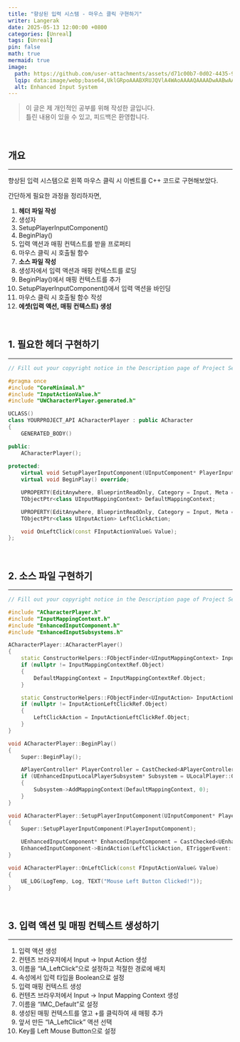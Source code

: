 ```yaml
---
title: "향상된 입력 시스템 - 마우스 클릭 구현하기"
writer: Langerak
date: 2025-05-13 12:00:00 +0800
categories: [Unreal]
tags: [Unreal]
pin: false
math: true
mermaid: true
image:
  path: https://github.com/user-attachments/assets/d71c00b7-0d02-4435-9265-799836a0d218
  lqip: data:image/webp;base64,UklGRpoAAABXRUJQVlA4WAoAAAAQAAAADwAABwAAQUxQSDIAAAARL0AmbZurmr57yyIiqE8oiG0bejIYEQTgqiDA9vqnsUSI6H+oAERp2HZ65qP/VIAWAFZQOCBCAAAA8AEAnQEqEAAIAAVAfCWkAALp8sF8rgRgAP7o9FDvMCkMde9PK7euH5M1m6VWoDXf2FkP3BqV0ZYbO6NA/VFIAAAA
  alt: Enhanced Input System
---
```


> 이 글은 제 개인적인 공부를 위해 작성한 글입니다.   
> 틀린 내용이 있을 수 있고, 피드백은 환영합니다.

<br/>

## 개요

---

향상된 입력 시스템으로 왼쪽 마우스 클릭 시 이벤트를 C++ 코드로 구현해보았다.

간단하게 필요한 과정을 정리하자면,

1. **헤더 파일 작성**
  1. 생성자
  2. SetupPlayerInputComponent()
  3. BeginPlay()
  4. 입력 액션과 매핑 컨텍스트를 받을 프로퍼티
  5. 마우스 클릭 시 호출될 함수
2. **소스 파일 작성**
  1. 생성자에서 입력 액션과 매핑 컨텍스트를 로딩
  2. BeginPlay()에서 매핑 컨텍스트를 추가
  3. SetupPlayerInputComponent()에서 입력 액션을 바인딩
  4. 마우스 클릭 시 호출될 함수 작성
3. **에셋(입력 액션, 매핑 컨텍스트) 생성**

<br/>

## 1. 필요한 헤더 구현하기

---

```cpp
// Fill out your copyright notice in the Description page of Project Settings.

#pragma once
#include "CoreMinimal.h"
#include "InputActionValue.h"
#include "UWCharacterPlayer.generated.h"

UCLASS()
class YOURPROJECT_API ACharacterPlayer : public ACharacter
{
	GENERATED_BODY()

public:	
	ACharacterPlayer();
	
protected:
	virtual void SetupPlayerInputComponent(UInputComponent* PlayerInputComponent) override;
	virtual void BeginPlay() override;

	UPROPERTY(EditAnywhere, BlueprintReadOnly, Category = Input, Meta = (AllowPrivateAccess = "true"))
	TObjectPtr<class UInputMappingContext> DefaultMappingContext;

	UPROPERTY(EditAnywhere, BlueprintReadOnly, Category = Input, Meta = (AllowPrivateAccess = "true"))
	TObjectPtr<class UInputAction> LeftClickAction;

	void OnLeftClick(const FInputActionValue& Value);
};

```

<br/>

## 2. 소스 파일 구현하기

---

```cpp
// Fill out your copyright notice in the Description page of Project Settings.

#include "ACharacterPlayer.h"
#include "InputMappingContext.h"
#include "EnhancedInputComponent.h"
#include "EnhancedInputSubsystems.h"

ACharacterPlayer::ACharacterPlayer()
{
	static ConstructorHelpers::FObjectFinder<UInputMappingContext> InputMappingContextRef(TEXT("/Script/EnhancedInput.InputMappingContext'/Game/Input/IMC_Default.IMC_Default'"));
	if (nullptr != InputMappingContextRef.Object)
	{
		DefaultMappingContext = InputMappingContextRef.Object;
	}

	static ConstructorHelpers::FObjectFinder<UInputAction> InputActionLeftClickRef(TEXT("/Script/EnhancedInput.InputAction'/Game/Input/Actions/IA_LeftClick.IA_LeftClick'"));
	if (nullptr != InputActionLeftClickRef.Object)
	{
		LeftClickAction = InputActionLeftClickRef.Object;
	}
}

void ACharacterPlayer::BeginPlay()
{
	Super::BeginPlay();

	APlayerController* PlayerController = CastChecked<APlayerController>(GetController());
	if (UEnhancedInputLocalPlayerSubsystem* Subsystem = ULocalPlayer::GetSubsystem<UEnhancedInputLocalPlayerSubsystem>(PlayerController->GetLocalPlayer()))
	{
		Subsystem->AddMappingContext(DefaultMappingContext, 0);
	}
}

void ACharacterPlayer::SetupPlayerInputComponent(UInputComponent* PlayerInputComponent)
{
	Super::SetupPlayerInputComponent(PlayerInputComponent);

	UEnhancedInputComponent* EnhancedInputComponent = CastChecked<UEnhancedInputComponent>(PlayerInputComponent);
	EnhancedInputComponent->BindAction(LeftClickAction, ETriggerEvent::Triggered, this, &AUWCharacterPlayer::OnLeftClick);
}

void ACharacterPlayer::OnLeftClick(const FInputActionValue& Value)
{
	UE_LOG(LogTemp, Log, TEXT("Mouse Left Button Clicked!"));
}
```

<br/>

## 3. 입력 액션 및 매핑 컨텍스트 생성하기

---

1. 입력 액션 생성
  1. 컨텐츠 브라우저에서 Input → Input Action 생성
  2. 이름을 “IA_LeftClick”으로 설정하고 적절한 경로에 배치
  3. 속성에서 입력 타입을 Boolean으로 설정
2. 입력 매핑 컨텍스트 생성
  1. 컨텐츠 브라우저에서 Input → Input Mapping Context 생성
  2. 이름을 “IMC_Default”로 설정
  3. 생성된 매핑 컨텍스트를 열고 +를 클릭하여 새 매핑 추가
  4. 앞서 만든 “IA_LeftClick” 액션 선택
  5. Key를 Left Mouse Button으로 설정
